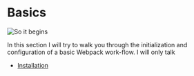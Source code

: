 # Basics

![So it begins](http://i3.kym-cdn.com/photos/images/original/000/288/697/3fa.jpg)

In this section I will try to walk you through the initialization and configuration of a basic Webpack work-flow. I will only talk


* [Installation](/Installation.md)